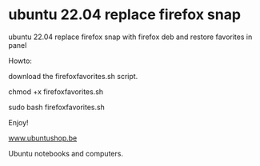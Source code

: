 # ubuntu 22.04 replace firefox snap
ubuntu 22.04 replace firefox snap with firefox deb and restore favorites in panel

Howto:

download the firefoxfavorites.sh script.


chmod +x firefoxfavorites.sh

sudo bash firefoxfavorites.sh





Enjoy!

www.ubuntushop.be

Ubuntu notebooks and computers.

